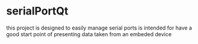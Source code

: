# serialPortQt
this project is designed to easily manage serial ports is intended for have a good start point of presenting data taken from an embeded device
